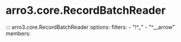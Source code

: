 # arro3.core.RecordBatchReader

::: arro3.core.RecordBatchReader
    options:
      filters:
        - "!^_"
        - "^__arrow"
      members:
